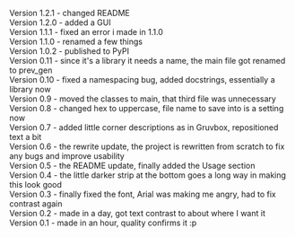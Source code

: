 Version 1.2.1 - changed README  
Version 1.2.0 - added a GUI  
Version 1.1.1 - fixed an error i made in 1.1.0  
Version 1.1.0 - renamed a few things   
Version 1.0.2 - published to PyPI  
Version 0.11 - since it's a library it needs a name, the main file got renamed to prev_gen  
Version 0.10 - fixed a namespacing bug, added docstrings, essentially a library now  
Version 0.9 - moved the classes to main, that third file was unnecessary  
Version 0.8 - changed hex to uppercase, file name to save into is a setting now  
Version 0.7 - added little corner descriptions as in Gruvbox, repositioned text a bit  
Version 0.6 - the rewrite update, the project is rewritten from scratch to fix any bugs and improve usability  
Version 0.5 - the README update, finally added the Usage section  
Version 0.4 - the little darker strip at the bottom goes a long way in making this look good  
Version 0.3 - finally fixed the font, Arial was making me angry, had to fix contrast again  
Version 0.2 - made in a day, got text contrast to about where I want it  
Version 0.1 - made in an hour, quality confirms it :p  
